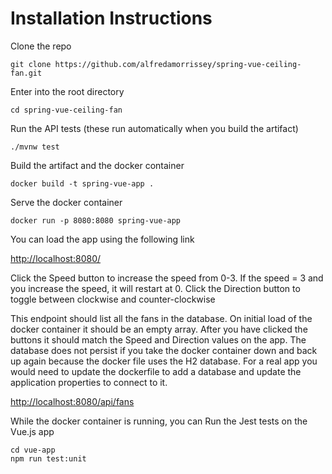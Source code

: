 # Installation Instructions

Clone the repo

`git clone https://github.com/alfredamorrissey/spring-vue-ceiling-fan.git`

Enter into the root directory

`cd spring-vue-ceiling-fan`

Run the API tests (these run automatically when you build the artifact)

`./mvnw test `

Build the artifact and the docker container

`docker build -t spring-vue-app .`

Serve the docker container

`docker run -p 8080:8080 spring-vue-app`

You can load the app using the following link

[http://localhost:8080/](http://localhost:8080/)

Click the Speed button to increase the speed from 0-3. If the speed = 3 and you increase the speed, it will restart at 0.
Click the Direction button to toggle between clockwise and counter-clockwise

This endpoint should list all the fans in the database. On initial load of the docker container it should be an empty array.
After you have clicked the buttons it should match the Speed and Direction values on the app. 
The database does not persist if you take the docker container down and back up again because the docker file uses the H2 database.
For a real app you would need to update the dockerfile to add a database and update the application properties to connect to it.

[http://localhost:8080/api/fans](http://localhost:8080/api/fans)

While the docker container is running, you can Run the Jest tests on the Vue.js app

```
cd vue-app
npm run test:unit
```

